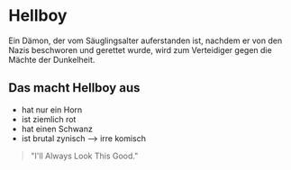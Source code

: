 # Hellboy

Ein Dämon, der vom Säuglingsalter auferstanden ist, nachdem er von den Nazis beschworen und gerettet wurde, wird zum Verteidiger gegen die Mächte der Dunkelheit.

## Das macht Hellboy aus

* hat nur ein Horn
* ist ziemlich rot
* hat einen Schwanz
* ist brutal zynisch --> irre komisch

> "I'll Always Look This Good."
